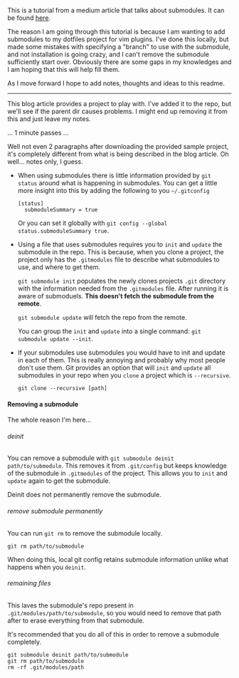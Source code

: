 This is a tutorial from a medium article that talks about submodules. It can be
found [here](https://medium.com/@porteneuve/mastering-git-submodules-34c65e940407#.hcoa9ovk3).

The reason I am going through this tutorial is because I am wanting to add
submodules to my dotfiles project for vim plugins. I've done this locally, but
made some mistakes with specifying a "branch" to use with the submodule, and not
installation is going crazy, and I can't remove the submodule sufficiently start
over. Obviously there are some gaps in my knowledges and I am hoping that this
will help fill them.

As I move forward I hope to add notes, thoughts and ideas to this readme.

--------------------------------------------

This blog article provides a project to play with. I've added it to the repo,
but we'll see if the parent dir causes problems. I might end up removing it from
this and just leave my notes.

... 1 minute passes ...

Well not even 2 paragraphs after downloading the provided sample project, it's
completely different from what is being described in the blog article. Oh
well... notes only, I guess.

* When using submodules there is little information provided by `git status`
  around what is happening in submodules. You can get a little more insight into
  this by adding the following to you `~/.gitconfig`

  ```git
  [status]
    submoduleSummary = true
  ```

  Or you can set it globally with `git config --global status.submoduleSummary
  true`.

* Using a file that uses submodules requires you to `init` and `update` the
  submodule in the repo. This is because, when you clone a project, the project
  only has the `.gitmodules` file to describe what submodules to use, and where to
  get them.

  `git submodule init` populates the newly clones projects `.git` directory with
  the information needed from the `.gitmodules` file. After running it is aware of
  submoduels. **This doesn't fetch the submodule from the remote**.

  `git submodule update` will fetch the repo from the remote.

  You can group the `init` and `update` into a single command: `git submodule
  update --init`.

* If your submodules use submodules you would have to init and update in each of
  them. This is really annoying and probably why most people don't use them. Git
  provides an option that will `init` and `update` all submodules in your repo
  when you `clone` a project which is `--recursive`.

  ```
  git clone --recursive [path]
  ```

#### Removing a submodule

The whole reason I'm here...

###### deinit

You can remove a submodule with `git submodule deinit path/to/submodule`. This
removes it from `.git/config` but keeps knowledge of the submodule in
`.gitmodules` of the project. This allows you to `init` and `update` again to
get the submodule.

Deinit does not permanently remove the submodule.

###### remove submodule permanently

You can run `git rm` to remove the submodule locally.

```
git rm path/to/submodule
```

 When doing this, local git config retains submodule information unlike what
happens when you `deinit`.

###### remaining files

This laves the submodule's repo present in `.git/modules/path/to/submodule`, so
you would need to remove that path after to erase everything from that
submodule.

It's recommended that you do all of this in order to remove a submodule
completely.

```
git submodule deinit path/to/submodule
git rm path/to/submodule
rm -rf .git/modules/path
```

